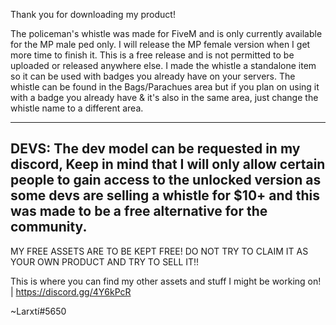Thank you for downloading my product!

The policeman's whistle was made for FiveM and is only currently available for the MP male ped only. I will release the MP female version when I get more time to finish it. This is a free release and is not permitted to be uploaded or released anywhere else. 
I made the whistle a standalone item so it can be used with badges you already have on your servers. The whistle can be found in the Bags/Parachues area but if you plan on using it with a badge you already have & it's also in the same area, just change the whistle name to a different area. 

----
DEVS:
The dev model can be requested in my discord, Keep in mind that I will only allow certain people to gain access to the unlocked version as some devs are selling a whistle for $10+ and this was made to be a free alternative for the community.
----

MY FREE ASSETS ARE TO BE KEPT FREE! DO NOT TRY TO CLAIM IT AS YOUR OWN PRODUCT AND TRY TO SELL IT!!


This is where you can find my other assets and stuff I might be working on! | https://discord.gg/4Y6kPcR

~Larxtí#5650
